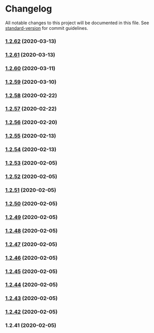# Changelog

All notable changes to this project will be documented in this file. See [standard-version](https://github.com/conventional-changelog/standard-version) for commit guidelines.

### [1.2.62](https://github.com/caldwell619/simple-lambda-actions/compare/v1.2.61...v1.2.62) (2020-03-13)

### [1.2.61](https://github.com/caldwell619/simple-lambda-actions/compare/v1.2.60...v1.2.61) (2020-03-13)

### [1.2.60](https://github.com/caldwell619/simple-lambda-actions/compare/v1.2.59...v1.2.60) (2020-03-11)

### [1.2.59](https://github.com/caldwell619/simple-lambda-actions/compare/v1.2.58...v1.2.59) (2020-03-10)

### [1.2.58](https://github.com/caldwell619/simple-lambda-actions/compare/v1.2.57...v1.2.58) (2020-02-22)

### [1.2.57](https://github.com/caldwell619/simple-lambda-actions/compare/v1.2.56...v1.2.57) (2020-02-22)

### [1.2.56](https://github.com/caldwell619/simple-lambda-actions/compare/v1.2.55...v1.2.56) (2020-02-20)

### [1.2.55](https://github.com/caldwell619/simple-lambda-actions/compare/v1.2.54...v1.2.55) (2020-02-13)

### [1.2.54](https://github.com/caldwell619/simple-lambda-actions/compare/v1.2.53...v1.2.54) (2020-02-13)

### [1.2.53](https://github.com/caldwell619/simple-lambda-actions/compare/v1.2.52...v1.2.53) (2020-02-05)

### [1.2.52](https://github.com/caldwell619/simple-lambda-actions/compare/v1.2.51...v1.2.52) (2020-02-05)

### [1.2.51](https://github.com/caldwell619/simple-lambda-actions/compare/v1.2.50...v1.2.51) (2020-02-05)

### [1.2.50](https://github.com/caldwell619/simple-lambda-actions/compare/v1.2.49...v1.2.50) (2020-02-05)

### [1.2.49](https://github.com/caldwell619/simple-lambda-actions/compare/v1.2.48...v1.2.49) (2020-02-05)

### [1.2.48](https://github.com/caldwell619/simple-lambda-actions/compare/v1.2.47...v1.2.48) (2020-02-05)

### [1.2.47](https://github.com/caldwell619/simple-lambda-actions/compare/v1.2.46...v1.2.47) (2020-02-05)

### [1.2.46](https://github.com/caldwell619/simple-lambda-actions/compare/v1.2.45...v1.2.46) (2020-02-05)

### [1.2.45](https://github.com/caldwell619/simple-lambda-actions/compare/v1.2.44...v1.2.45) (2020-02-05)

### [1.2.44](https://github.com/caldwell619/simple-lambda-actions/compare/v1.2.43...v1.2.44) (2020-02-05)

### [1.2.43](https://github.com/caldwell619/simple-lambda-actions/compare/v1.2.42...v1.2.43) (2020-02-05)

### [1.2.42](https://github.com/caldwell619/simple-lambda-actions/compare/v1.2.41...v1.2.42) (2020-02-05)

### 1.2.41 (2020-02-05)
